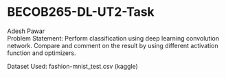 # BECOB265-DL-UT2-Task
Adesh Pawar <br>
Problem Statement: 
Perform classification using deep learning convolution network. Compare and comment on the result by using different activation function and optimizers.

Dataset Used: fashion-mnist_test.csv (kaggle)
